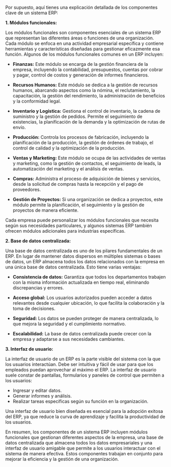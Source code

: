 Por supuesto, aquí tienes una explicación detallada de los componentes clave de un sistema ERP:

**1. Módulos funcionales:**
   
   Los módulos funcionales son componentes esenciales de un sistema ERP que representan las diferentes áreas o funciones de una organización. Cada módulo se enfoca en una actividad empresarial específica y contiene herramientas y características diseñadas para gestionar eficazmente esa función. Algunos de los módulos funcionales comunes en un ERP incluyen:

   - **Finanzas:** Este módulo se encarga de la gestión financiera de la empresa, incluyendo la contabilidad, presupuestos, cuentas por cobrar y pagar, control de costos y generación de informes financieros.

   - **Recursos Humanos:** Este módulo se dedica a la gestión de recursos humanos, abarcando aspectos como la nómina, el reclutamiento, la capacitación, la gestión del rendimiento, la administración de beneficios y la conformidad legal.

   - **Inventario y Logística:** Gestiona el control de inventario, la cadena de suministro y la gestión de pedidos. Permite el seguimiento de existencias, la planificación de la demanda y la optimización de rutas de envío.

   - **Producción:** Controla los procesos de fabricación, incluyendo la planificación de la producción, la gestión de órdenes de trabajo, el control de calidad y la optimización de la producción.

   - **Ventas y Marketing:** Este módulo se ocupa de las actividades de ventas y marketing, como la gestión de contactos, el seguimiento de leads, la automatización del marketing y el análisis de ventas.

   - **Compras:** Administra el proceso de adquisición de bienes y servicios, desde la solicitud de compras hasta la recepción y el pago de proveedores.

   - **Gestión de Proyectos:** Si una organización se dedica a proyectos, este módulo permite la planificación, el seguimiento y la gestión de proyectos de manera eficiente.

   Cada empresa puede personalizar los módulos funcionales que necesita según sus necesidades particulares, y algunos sistemas ERP también ofrecen módulos adicionales para industrias específicas.

**2. Base de datos centralizada:**

   Una base de datos centralizada es uno de los pilares fundamentales de un ERP. En lugar de mantener datos dispersos en múltiples sistemas o bases de datos, un ERP almacena todos los datos relacionados con la empresa en una única base de datos centralizada. Esto tiene varias ventajas:

   - **Consistencia de datos:** Garantiza que todos los departamentos trabajen con la misma información actualizada en tiempo real, eliminando discrepancias y errores.

   - **Acceso global:** Los usuarios autorizados pueden acceder a datos relevantes desde cualquier ubicación, lo que facilita la colaboración y la toma de decisiones.

   - **Seguridad:** Los datos se pueden proteger de manera centralizada, lo que mejora la seguridad y el cumplimiento normativo.

   - **Escalabilidad:** La base de datos centralizada puede crecer con la empresa y adaptarse a sus necesidades cambiantes.

**3. Interfaz de usuario:**

   La interfaz de usuario de un ERP es la parte visible del sistema con la que los usuarios interactúan. Debe ser intuitiva y fácil de usar para que los empleados puedan aprovechar al máximo el ERP. La interfaz de usuario suele constar de pantallas, formularios y paneles de control que permiten a los usuarios:

   - Ingresar y editar datos.
   - Generar informes y análisis.
   - Realizar tareas específicas según su función en la organización.

   Una interfaz de usuario bien diseñada es esencial para la adopción exitosa del ERP, ya que reduce la curva de aprendizaje y facilita la productividad de los usuarios.

En resumen, los componentes de un sistema ERP incluyen módulos funcionales que gestionan diferentes aspectos de la empresa, una base de datos centralizada que almacena todos los datos empresariales y una interfaz de usuario amigable que permite a los usuarios interactuar con el sistema de manera efectiva. Estos componentes trabajan en conjunto para mejorar la eficiencia y la gestión de una organización.